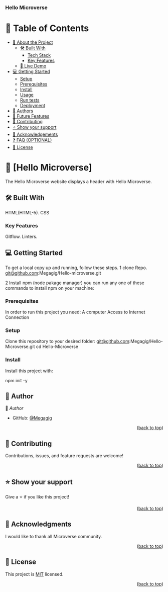 <h3><b>Hello Microverse</b></h3>

# 📗 Table of Contents

- [📖 About the Project](#about-project)
  - [🛠 Built With](#built-with)
    - [Tech Stack](#tech-stack)
    - [Key Features](#key-features)
  - [🚀 Live Demo](#live-demo)
- [💻 Getting Started](#getting-started)
  - [Setup](#setup)
  - [Prerequisites](#prerequisites)
  - [Install](#install)
  - [Usage](#usage)
  - [Run tests](#run-tests)
  - [Deployment](#triangular_flag_on_post-deployment)
- [👥 Authors](#authors)
- [🔭 Future Features](#future-features)
- [🤝 Contributing](#contributing)
- [⭐️ Show your support](#support)
- [🙏 Acknowledgements](#acknowledgements)
- [❓ FAQ (OPTIONAL)](#faq)
- [📝 License](#license)

# 📖 [Hello Microverse] <a name="about-project"></a>

The Hello Microverse website displays a header with Hello Microverse.

## 🛠 Built With <a name="built-with"></a>

HTML(HTML-5).
CSS

### Key Features <a name="key-features"></a>

Gitflow.
Linters.

## 💻 Getting Started <a name="getting-started"></a>

To get a local copy up and running, follow these steps.
1 clone Repo. git@github.com:Megagig/Hello-microverse.git

2 Install npm (node pakage manager) you can run any one of these commands to install npm on your machine:

### Prerequisites

In order to run this project you need:
A computer
Access to Internet Connection

### Setup

Clone this repository to your desired folder:
git@github.com:Megagig/Hello-Microverse.git
cd Hello-Microverse

### Install

Install this project with:

npm init -y

## 👥 Author <a name="authors"></a>

👤 _Author_

- GitHub: [@Megagig](https://github.com/Megagig)

<p align="right">(<a href="#readme-top">back to top</a>)</p>

## 🤝 Contributing <a name="contributing"></a>

Contributions, issues, and feature requests are welcome!

<p align="right">(<a href="#readme-top">back to top</a>)</p>

## ⭐️ Show your support <a name="support"></a>

Give a ⭐️ if you like this project!

<p align="right">(<a href="#readme-top">back to top</a>)</p>

## 🙏 Acknowledgments <a name="acknowledgements"></a>

I would like to thank all Microverse community.

<p align="right">(<a href="#readme-top">back to top</a>)</p>

## 📝 License <a name="license"></a>

This project is [MIT](./MIT.md) licensed.

<p align="right">(<a href="#readme-top">back to top</a>)</p>
